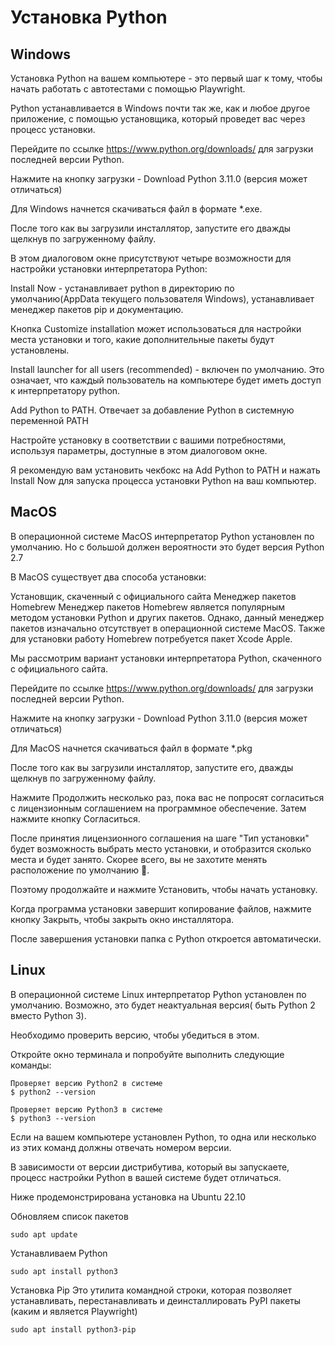 # Установка Python

## Windows

Установка Python на вашем компьютере - это первый шаг к тому, чтобы начать работать с автотестами с помощью Playwright.

Python устанавливается в Windows почти так же, как и любое другое приложение, с помощью установщика, который проведет
вас через процесс установки.

Перейдите по ссылке https://www.python.org/downloads/ для загрузки последней версии Python.

Нажмите на кнопку загрузки - Download Python 3.11.0 (версия может отличаться)

Для Windows начнется скачиваться файл в формате *.exe.

После того как вы загрузили инсталлятор, запустите его дважды щелкнув по загруженному файлу.

В этом диалоговом окне присутствуют четыре возможности для настройки установки интерпретатора Python:

Install Now - устанавливает python в директорию по умолчанию(AppData текущего пользователя Windows), устанавливает
менеджер пакетов pip и документацию.

Кнопка Customize installation может использоваться для настройки места установки и того, какие дополнительные пакеты
будут установлены.

Install launcher for all users (recommended) - включен по умолчанию. Это означает, что каждый пользователь на компьютере
будет иметь доступ к интерпретатору python.

Add Python to PATH. Отвечает за добавление Python в системную переменной PATH

Настройте установку в соответствии с вашими потребностями, используя параметры, доступные в этом диалоговом окне.

Я рекомендую вам установить чекбокс на Add Python to PATH и нажать Install Now для запуска процесса установки Python на
ваш компьютер.

## MacOS

В операционной системе MacOS интерпретатор Python установлен по умолчанию. Но с большой должен вероятности это будет
версия Python 2.7

В MacOS существует два способа установки:

Установщик, скаченный с официального сайта
Менеджер пакетов Homebrew
Менеджер пакетов Homebrew является популярным методом установки Python и других пакетов. Однако, данный менеджер пакетов
изначально отсутствует в операционной системе MacOS. Также для установки работу Homebrew потребуется пакет Xcode Apple.

Мы рассмотрим вариант установки интерпретатора Python, скаченного с официального сайта.

Перейдите по ссылке https://www.python.org/downloads/ для загрузки последней версии Python.

Нажмите на кнопку загрузки - Download Python 3.11.0 (версия может отличаться)

Для MacOS начнется скачиваться файл в формате *.pkg

После того как вы загрузили инсталлятор, запустите его, дважды щелкнув по загруженному файлу.

Нажмите Продолжить несколько раз, пока вас не попросят согласиться с лицензионным соглашением на программное
обеспечение. Затем нажмите кнопку Согласиться.

После принятия лицензионного соглашения на шаге "Тип установки" будет возможность выбрать место установки, и отобразится
сколько места и будет занято. Скорее всего, вы не захотите менять расположение по умолчанию 🙂.

Поэтому продолжайте и нажмите Установить, чтобы начать установку.

Когда программа установки завершит копирование файлов, нажмите кнопку Закрыть, чтобы закрыть окно инсталлятора.

После завершения установки папка с Python откроется автоматически.

## Linux

В операционной системе Linux интерпретатор Python установлен по умолчанию. Возможно, это будет неактуальная версия( быть
Python 2 вместо Python 3).

Необходимо проверить версию, чтобы убедиться в этом.

Откройте окно терминала и попробуйте выполнить следующие команды:

```shell
Проверяет версию Python2 в системе
$ python2 --version

Проверяет версию Python3 в системе
$ python3 --version
```

Если на вашем компьютере установлен Python, то одна или несколько из этих команд должны отвечать номером версии.

В зависимости от версии дистрибутива, который вы запускаете, процесс настройки Python в вашей системе будет отличаться.

Ниже продемонстрирована установка на Ubuntu 22.10

Обновляем список пакетов

```shell
sudo apt update
```

Устанавливаем Python

```shell
sudo apt install python3
```

Установка Pip
Это утилита командной строки, которая позволяет устанавливать, перестанавливать и деинсталлировать PyPI пакеты (каким и
является Playwright)

```shell
sudo apt install python3-pip

```
